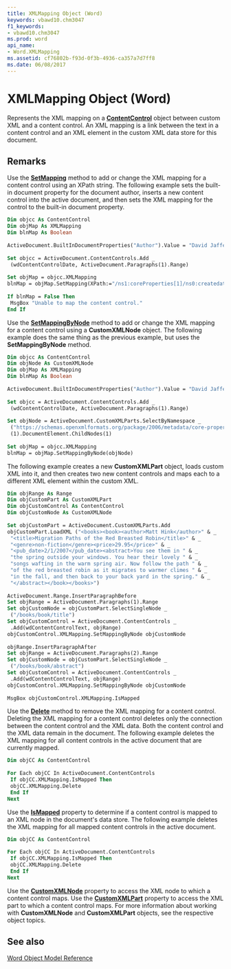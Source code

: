 ```yaml
---
title: XMLMapping Object (Word)
keywords: vbawd10.chm3047
f1_keywords:
- vbawd10.chm3047
ms.prod: word
api_name:
- Word.XMLMapping
ms.assetid: cf76802b-f93d-0f3b-4936-ca357a7d7ff8
ms.date: 06/08/2017
---
```



# XMLMapping Object (Word)

Represents the XML mapping on a  **[ContentControl](Word.ContentControl.md)** object between custom XML and a content control. An XML mapping is a link between the text in a content control and an XML element in the custom XML data store for this document.


## Remarks

Use the  **[SetMapping](Word.XMLMapping.SetMapping.md)** method to add or change the XML mapping for a content control using an XPath string. The following example sets the built-in document property for the document author, inserts a new content control into the active document, and then sets the XML mapping for the control to the built-in document property.


```vb
Dim objcc As ContentControl 
Dim objMap As XMLMapping 
Dim blnMap As Boolean 
 
ActiveDocument.BuiltInDocumentProperties("Author").Value = "David Jaffe" 
 
Set objcc = ActiveDocument.ContentControls.Add _ 
 (wdContentControlDate, ActiveDocument.Paragraphs(1).Range) 
 
Set objMap = objcc.XMLMapping 
blnMap = objMap.SetMapping(XPath:="/ns1:coreProperties[1]/ns0:createdate[1]") 
 
If blnMap = False Then 
 MsgBox "Unable to map the content control." 
End If
```

Use the  **[SetMappingByNode](Word.XMLMapping.SetMappingByNode.md)** method to add or change the XML mapping for a content control using a **CustomXMLNode** object. The following example does the same thing as the previous example, but uses the **SetMappingByNode** method.




```vb
Dim objcc As ContentControl 
Dim objNode As CustomXMLNode 
Dim objMap As XMLMapping 
Dim blnMap As Boolean 
 
ActiveDocument.BuiltInDocumentProperties("Author").Value = "David Jaffe" 
 
Set objcc = ActiveDocument.ContentControls.Add _ 
 (wdContentControlDate, ActiveDocument.Paragraphs(1).Range) 
 
Set objNode = ActiveDocument.CustomXMLParts.SelectByNamespace _ 
 ("https://schemas.openxmlformats.org/package/2006/metadata/core-properties") _ 
 (1).DocumentElement.ChildNodes(1) 
 
Set objMap = objcc.XMLMapping 
blnMap = objMap.SetMappingByNode(objNode)
```

The following example creates a new  **CustomXMLPart** object, loads custom XML into it, and then creates two new content controls and maps each to a different XML element within the custom XML.




```vb
Dim objRange As Range 
Dim objCustomPart As CustomXMLPart 
Dim objCustomControl As ContentControl 
Dim objCustomNode As CustomXMLNode 
 
Set objCustomPart = ActiveDocument.CustomXMLParts.Add 
objCustomPart.LoadXML ("<books><book><author>Matt Hink</author>" & _ 
 "<title>Migration Paths of the Red Breasted Robin</title>" & _ 
 "<genre>non-fiction</genre><price>29.95</price>" & _ 
 "<pub_date>2/1/2007</pub_date><abstract>You see them in " & _ 
 "the spring outside your windows. You hear their lovely " & _ 
 "songs wafting in the warm spring air. Now follow the path " & _ 
 "of the red breasted robin as it migrates to warmer climes " & _ 
 "in the fall, and then back to your back yard in the spring." & _ 
 "</abstract></book></books>") 
 
ActiveDocument.Range.InsertParagraphBefore 
Set objRange = ActiveDocument.Paragraphs(1).Range 
Set objCustomNode = objCustomPart.SelectSingleNode _ 
 ("/books/book/title") 
Set objCustomControl = ActiveDocument.ContentControls _ 
 .Add(wdContentControlText, objRange) 
objCustomControl.XMLMapping.SetMappingByNode objCustomNode 
 
objRange.InsertParagraphAfter 
Set objRange = ActiveDocument.Paragraphs(2).Range 
Set objCustomNode = objCustomPart.SelectSingleNode _ 
 ("/books/book/abstract") 
Set objCustomControl = ActiveDocument.ContentControls _ 
 .Add(wdContentControlText, objRange) 
objCustomControl.XMLMapping.SetMappingByNode objCustomNode 
 
MsgBox objCustomControl.XMLMapping.IsMapped
```

Use the  **[Delete](Word.XMLMapping.Delete.md)** method to remove the XML mapping for a content control. Deleting the XML mapping for a content control deletes only the connection between the content control and the XML data. Both the content control and the XML data remain in the document. The following example deletes the XML mapping for all content controls in the active document that are currently mapped.




```vb
Dim objCC As ContentControl 
 
For Each objCC In ActiveDocument.ContentControls 
 If objCC.XMLMapping.IsMapped Then 
 objCC.XMLMapping.Delete 
 End If 
Next
```

Use the  **[IsMapped](Word.XMLMapping.IsMapped.md)** property to determine if a content control is mapped to an XML node in the document's data store. The following example deletes the XML mapping for all mapped content controls in the active document.




```vb
Dim objCC As ContentControl 
 
For Each objCC In ActiveDocument.ContentControls 
 If objCC.XMLMapping.IsMapped Then 
 objCC.XMLMapping.Delete 
 End If 
Next
```

Use the  **[CustomXMLNode](Word.XMLMapping.CustomXMLNode.md)** property to access the XML node to which a content control maps. Use the **[CustomXMLPart](Word.XMLMapping.CustomXMLPart.md)** property to access the XML part to which a content control maps. For more information about working with **CustomXMLNode** and **CustomXMLPart** objects, see the respective object topics.


## See also



[Word Object Model Reference](./overview/Word/object-model.md)

